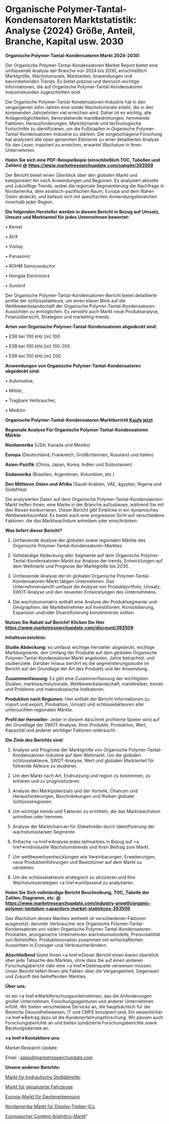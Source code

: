 # Organische Polymer-Tantal-Kondensatoren Marktstatistik: Analyse {2024} Größe, Anteil, Branche, Kapital usw. 2030

<strong>Organische Polymer-Tantal-Kondensatoren Markt 2024-2030:</strong>

Der Organische Polymer-Tantal-Kondensatoren Market Report bietet eine umfassende Analyse der Branche von 2024 bis 2030, einschließlich Marktgröße, Wachstumsrate, Marktanteil, Anwendungen und bevorstehenden Trends. Es bietet präzise und dennoch wichtige Informationen, die auf Organische Polymer-Tantal-Kondensatoren Industriekunden zugeschnitten sind.

Die Organische Polymer-Tantal-Kondensatoren-Industrie hat in den vergangenen zehn Jahren eine solide Wachstumsrate erlebt, die in den kommenden Jahrzehnten viel erreichen wird. Daher ist es wichtig, alle Anlagemöglichkeiten, bevorstehende marktbedrohungen, hemmende Faktoren, Herausforderungen, Marktdynamik und technologische Fortschritte zu identifizieren, um die Fußstapfen in Organische Polymer-Tantal-Kondensatoren-Industrie zu stärken. Die vorgeschlagene Forschung hat analysiert alle oben genannten Elemente zu einer detaillierten Analyse für den Leser, inspiriert zu erreichen, erwartet Wachstum in Ihren Unternehmen.

<strong>Holen Sie sich eine PDF-Beispielkopie (einschließlich TOC, Tabellen und Zahlen) @
</strong><strong><a href=https://www.marketresearchupdate.com/sample/393509><strong>https://www.marketresearchupdate.com/sample/393509</u></font></a></strong></strong>

Der Bericht bietet einen Überblick über den globalen Markt und kategorisiert ihn nach Anwendungen und Regionen. Es analysiert aktuelle und zukünftige Trends, wobei die regionale Segmentierung die Nachfrage in Nordamerika, dem asiatisch-pazifischen Raum, Europa und dem Nahen Osten abdeckt, und befasst sich mit spezifischen Anwendungsbereichen innerhalb jeder Region.

<strong>Die folgenden Hersteller werden in diesem Bericht in Bezug auf Umsatz, Umsatz und Marktanteil für jedes Unternehmen bewertet:</strong>

• Kemet

• AVX

• Vishay

• Panasonic

• ROHM Semiconductor

• Hongda Electronics

• Sunlord

Der Organische Polymer-Tantal-Kondensatoren-Bericht bietet detaillierte profile der schlüsselakteure, um einen klaren Blick auf die Wettbewerbslandschaft der Organische Polymer-Tantal-Kondensatoren-Aussichten zu ermöglichen. Es versteht auch Markt neue Produktanalyse, Finanzübersicht, Strategien und marketing-trends.

<strong>Arten von Organische Polymer-Tantal-Kondensatoren abgedeckt sind:</strong>

• ESR bei 100 kHz [m] 100

• ESR bei 100 kHz [m] 100-200

• ESR bei 100 kHz [m] 200

<strong>Anwendungen von Organische Polymer-Tantal-Kondensatoren abgedeckt sind:</strong>

• Automotive,

• Militär,

• Tragbare Verbraucher,

• Medizin

<strong>Organische Polymer-Tantal-Kondensatoren Marktbericht <a href=https://www.marketresearchupdate.com/buynow/393509>Kaufe jetzt</a></strong>

<strong>Regionale Analyse Für Organische Polymer-Tantal-Kondensatoren Märkte</strong>

<strong>Nordamerika</strong> (USA, Kanada und Mexiko)

<strong>Europa</strong> (Deutschland, Frankreich, Großbritannien, Russland und Italien)

<strong>Asien-Pazifik</strong> (China, Japan, Korea, Indien und Südostasien)

<strong>Südamerika</strong> (Brasilien, Argentinien, Kolumbien, etc.)

<strong>Den Mittleren</strong> <strong>Osten und Afrika</strong> (Saudi-Arabien, VAE, ägypten, Nigeria und Südafrika)

Die analysierten Daten auf dem Organische Polymer-Tantal-Kondensatoren-Markt helfen Ihnen, eine Marke in der Branche aufzubauen, während Sie mit den Riesen konkurrieren. Dieser Bericht gibt Einblicke in ein dynamisches Wettbewerbsumfeld. Es bietet auch eine progressive Sicht auf verschiedene Faktoren, die das Marktwachstum antreiben oder einschränken.

<strong>Was liefert dieser Bericht?</strong>

1. Umfassende Analyse der globalen sowie regionalen Märkte des Organische Polymer-Tantal-Kondensatoren-Marktes.

2. Vollständige Abdeckung aller Segmente auf dem Organische Polymer-Tantal-Kondensatoren-Markt zur Analyse der trends, Entwicklungen auf dem Weltmarkt und Prognose der Marktgröße bis 2030.

3. Umfassende Analyse der im globalen Organische Polymer-Tantal-Kondensatoren-Markt tätigen Unternehmen. Das Unternehmensprofil umfasst die Analyse von Produktportfolio, Umsatz, SWOT-Analyse und den neuesten Entwicklungen des Unternehmens.

4. Die wachstumsmatrix enthält eine Analyse der Produktsegmente und-Geographien, die Marktteilnehmer auf Investitionen, Konsolidierung, Expansion und/oder Diversifizierung konzentrieren sollten.

<strong>Nutzen Sie Rabatt auf Bericht! Klicken Sie Hier
</strong><strong><a href=https://www.marketresearchupdate.com/discount/393509>https://www.marketresearchupdate.com/discount/393509</b></u></font></strong></a>

<strong>Inhaltsverzeichnis:</strong>

<strong>Studie Abdeckung:</strong> es umfasst wichtige Hersteller abgedeckt, wichtige Marktsegmente, den Umfang der Produkte auf dem globalen Organische Polymer-Tantal-Kondensatoren Markt angeboten, Jahre betrachtet, und studienziele. Darüber hinaus berührt es die segmentierungsstudie im Bericht auf der Grundlage der Art des Produkts und der Anwendung.

<strong>Zusammenfassung:</strong> Es gibt eine Zusammenfassung der wichtigsten Studien, marktwachstumsrate, Wettbewerbslandschaft, markttreiber, trends und Probleme und makroskopische Indikatoren.

<strong>Produktion nach Regionen:</strong> Hier enthält der Bericht Informationen zu import und export, Produktion, Umsatz und schlüsselakteuren aller untersuchten regionalen Märkte.

<strong>Profil der Hersteller:</strong> Jeder in diesem Abschnitt profilierte Spieler wird auf der Grundlage der SWOT-Analyse, Ihrer Produkte, Produktion, Wert, Kapazität und anderer wichtiger Faktoren untersucht.

<strong>Die Ziele des Berichts sind:</strong>

1) Analyse und Prognose der Marktgröße von Organische Polymer-Tantal-Kondensatoren Industrie auf dem Weltmarkt.
Um die globalen schlüsselakteure, SWOT-Analyse, Wert und globalen Marktanteil für führende Akteure zu studieren.

2) Um den Markt nach Art, Endnutzung und region zu bestimmen, zu erklären und zu prognostizieren.

3) Analyse des Marktpotenzials und der Vorteile, Chancen und Herausforderungen, Beschränkungen und Risiken globaler Schlüsselregionen.

4) Um wichtige trends und Faktoren zu ermitteln, die das Marktwachstum antreiben oder hemmen.

5) Analyse der Marktchancen für Stakeholder durch Identifizierung der wachstumsstarken Segmente.

6) Kritische <a href=>Analyse</a> jedes teilmarktes in Bezug auf <a href=>individuelle</a> Wachstumstrends und Ihren Beitrag zum Markt.

7) Um wettbewerbsentwicklungen wie Vereinbarungen, Erweiterungen, neue Produkteinführungen und Besitztümer auf dem Markt zu verstehen.

8) Um die schlüsselakteure strategisch zu skizzieren und Ihre Wachstumsstrategien <a href=>umfassend</a> zu analysieren.

<strong>Holen Sie Sich vollständige Bericht Beschreibung, TOC, Tabelle der Zahlen, Diagramm, etc. @ </strong><strong><a href=https://www.marketresearchupdate.com/industry-growth/organic-polymer-tantalum-capacitors-market-statistices-393509>https://www.marketresearchupdate.com/industry-growth/organic-polymer-tantalum-capacitors-market-statistices-393509</a></font></strong>

Das Wachstum dieses Marktes weltweit ist verschiedenen Faktoren ausgesetzt, darunter Verbraucher ace Organische Polymer-Tantal-Kondensatoren von vielen Organische Polymer-Tantal-Kondensatoren Produkten, anorganische Unternehmen wachstumsmodelle, Preisvolatilität von Rohstoffen, Produktinnovation zusammen mit wirtschaftlichen Aussichten in Erzeuger-und Verbraucherländern.

<strong>Abschließend</strong> bietet Ihnen <a href=>Dieser</a> Bericht einen klaren überblick über jede Tatsache des Marktes, ohne dass Sie auf einen anderen Forschungsbericht oder eine <a href=>Datenquelle</a> verweisen müssen. Unser Bericht liefert Ihnen alle Fakten über die Vergangenheit, Gegenwart und Zukunft des betreffenden Marktes.

<strong>Über uns:</strong>

 ist ein <a href=>Marktfors</a>chungsunternehmen, das die Anforderungen großer Unternehmen, Forschungsagenturen und anderer Unternehmen erfüllt. Wir bieten verschiedene Services an, die hauptsächlich für die Bereiche Gesundheitswesen, IT und CMFE konzipiert sind. Ein wesentlicher <a href=>Beitrag</a> dazu ist die Kundenerfahrungsforschung. Wir passen auch Forschungsberichte an und bieten syndizierte Forschungsberichte sowie Beratungsdienste an.

<strong><a href=>Kontaktiere uns:</a></strong>

Market Research Update

Email : sales@marketresearchupdate.com

<strong>Unsere anderen Berichte:</strong>

<a href=https://www.linkedin.com/pulse/hydraulic-shock-absorbers-market-size-region-outlook-statistic>Markt für hydraulische Stoßdämpfer</a>

<a href=https://www.linkedin.com/pulse/armored-vehicles-market-size-industry-growth-factors-applications>Markt für gepanzerte Fahrzeuge</a>

<a href=https://www.linkedin.com/pulse/europe-gesture-recognition-market-size-register-high>Europa-Markt für Gestenerkennung</a>

<a href=https://www.linkedin.com/pulse/north-america-display-driver-ic-market-2023>Nordamerika-Markt für Display-Treiber-ICs</a>

<a href=https://www.linkedin.com/pulse/europe-content-analytics-market-2023-brief-regionwise>Europaischer Content-Analytics-Markt</a>"
